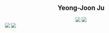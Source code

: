 <div align="center">
    <h2 display="inline">Yeong-Joon Ju</h2>
    <div align="center">
        <a href="mailto:yj_ju@korea.ac.kr"><img src="https://img.shields.io/badge/Gmail-EA4335?style=flat-square&logo=gmail&logoColor=FFFFFF"/></a>
        <a href="https://wdprogrammer.tistory.com"><img src="https://img.shields.io/badge/-Tistory-orange"/></a>
    </div>
</div>

<img src="https://github-readme-stats.vercel.app/api/top-langs/?username=yeongjoonJu&theme=highcontrast&hide=Jupyter Notebook&layout=compact&langs_count=10"/>
<img src="https://github-readme-stats.vercel.app/api?username=yeongjoonJu&theme=synthwave"/>
